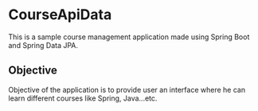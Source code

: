 # CourseApiData
This is a sample course management application made using Spring Boot and Spring Data JPA.

## Objective 
Objective of the application is to provide user an interface where he can learn different courses like Spring, Java...etc.


